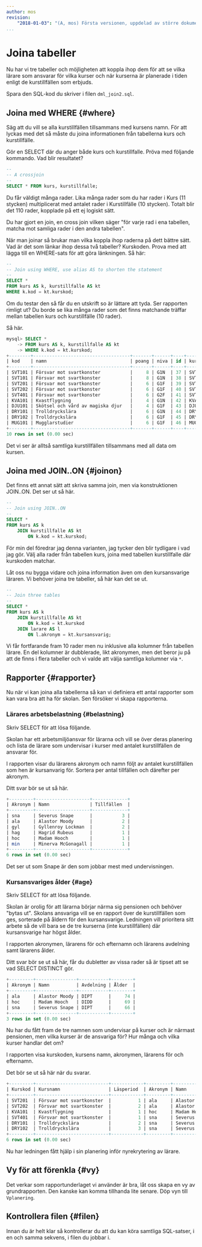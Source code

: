 ```yaml
---
author: mos
revision:
    "2018-01-03": "(A, mos) Första versionen, uppdelad av större dokument."
...
```

Joina tabeller
==================================

Nu har vi tre tabeller och möjligheten att koppla ihop dem för att se vilka lärare som ansvarar för vilka kurser och när kurserna är planerade i tiden enligt de kurstillfällen som erbjuds.

Spara den SQL-kod du skriver i filen `dml_join2.sql`.



Joina med WHERE {#where}
----------------------------------

Säg att du vill se alla kurstillfällen tillsammans med kursens namn. För att lyckas med det så måste du joina informationen från tabellerna kurs och kurstillfälle.

Gör en SELECT där du anger både kurs och kurstillfalle. Pröva med följande kommando. Vad blir resultatet?

```sql
--
-- A crossjoin
--
SELECT * FROM kurs, kurstillfalle; 
```

Du får väldigt många rader. Lika många rader som du har rader i Kurs (11 stycken) multiplicerat med antalet rader i Kurstillfälle (10 stycken). Totalt blir det 110 rader, kopplade på ett ej logiskt sätt.

Du har gjort en join, en cross join vilken säger "för varje rad i ena tabellen, matcha mot samliga rader i den andra tabellen".

När man joinar så  brukar man vilka koppla ihop raderna på dett bättre sätt. Vad är det som länkar ihop dessa två tabeller? Kurskoden. Prova med att lägga till en WHERE-sats för att göra länkningen. Så här:

```sql
--
-- Join using WHERE, use alias AS to shorten the statement
--
SELECT *
FROM kurs AS k, kurstillfalle AS kt
WHERE k.kod = kt.kurskod;
```

Om du testar den så får du en utskrift so är lättare att tyda. Ser rapporten rimligt ut? Du borde se lika många rader som det finns matchande träffar mellan tabellen kurs och kurstillfälle (10 rader).

Så här.

```sql
mysql> SELECT *
    -> FROM kurs AS k, kurstillfalle AS kt
    -> WHERE k.kod = kt.kurskod;
+--------+------------------------------------+-------+------+----+---------+--------------+-----------+
| kod    | namn                               | poang | niva | id | kurskod | kursansvarig | lasperiod |
+--------+------------------------------------+-------+------+----+---------+--------------+-----------+
| SVT101 | Försvar mot svartkonster           |     8 | G1N  | 37 | SVT101  | gyl          |         1 |
| SVT101 | Försvar mot svartkonster           |     8 | G1N  | 38 | SVT101  | gyl          |         3 |
| SVT201 | Försvar mot svartkonster           |     6 | G1F  | 39 | SVT201  | ala          |         1 |
| SVT202 | Försvar mot svartkonster           |     6 | G1F  | 40 | SVT202  | ala          |         2 |
| SVT401 | Försvar mot svartkonster           |     6 | G2F  | 41 | SVT401  | sna          |         1 |
| KVA101 | Kvastflygning                      |     4 | G1N  | 42 | KVA101  | hoc          |         1 |
| DJU101 | Skötsel och vård av magiska djur   |     4 | G1F  | 43 | DJU101  | hag          |         3 |
| DRY101 | Trolldryckslära                    |     6 | G1N  | 44 | DRY101  | sna          |         2 |
| DRY102 | Trolldryckslära                    |     6 | G1F  | 45 | DRY102  | sna          |         3 |
| MUG101 | Mugglarstudier                     |     6 | G1F  | 46 | MUG101  | min          |         4 |
+--------+------------------------------------+-------+------+----+---------+--------------+-----------+
10 rows in set (0.00 sec)
```

Det vi ser är alltså samtliga kurstillfällen tillsammans med all data om kursen.



Joina med JOIN..ON {#joinon}
----------------------------------

Det finns ett annat sätt att skriva samma join, men via konstruktionen JOIN..ON. Det ser ut så här.

```sql
--
-- Join using JOIN..ON
--
SELECT *
FROM kurs AS k
	JOIN kurstillfalle AS kt
		ON k.kod = kt.kurskod;
```

För min del föredrar jag denna varianten, jag tycker den blir tydligare i vad jag gör. Välj alla rader från tabellen kurs, joina med tabellen kurstillfalle där kurskoden matchar.

Låt oss nu bygga vidare och joina information även om den kursansvarige läraren. Vi behöver joina tre tabeller, så här kan det se ut.

```sql
--
-- Join three tables
--
SELECT *
FROM kurs AS k
	JOIN kurstillfalle AS kt
		ON k.kod = kt.kurskod
	JOIN larare AS l
		ON l.akronym = kt.kursansvarig;
```

Vi får fortfarande fram 10 rader men nu inklusive alla kolumner från tabellen lärare. En del kolumner är dubblerade, likt akronymen, men det beror ju på att de finns i flera tabeller och vi valde att välja samtliga kolumner via `*`.



Rapporter {#rapporter}
----------------------------------

Nu när vi kan joina alla tabellerna så kan vi definiera ett antal rapporter som kan vara bra att ha för skolan. Sen försöker vi skapa rapporterna.



### Lärares arbetsbelastning {#belastning}

Skriv SELECT för att lösa följande.

Skolan har ett arbetsmiljöansvar för lärarna och vill se över deras planering och lista de lärare som undervisar i kurser med antalet kurstillfällen de ansvarar för.

I rapporten visar du lärarens akronym och namn följt av antalet kurstillfällen som hen är kursanvarig för. Sortera per antal tillfällen och därefter per akronym.

Ditt svar bör se ut så här.

```sql
+---------+--------------------+-------------+
| Akronym | Namn               | Tillfällen  |
+---------+--------------------+-------------+
| sna     | Severus Snape      |           3 |
| ala     | Alastor Moody      |           2 |
| gyl     | Gyllenroy Lockman  |           2 |
| hag     | Hagrid Rubeus      |           1 |
| hoc     | Madam Hooch        |           1 |
| min     | Minerva McGonagall |           1 |
+---------+--------------------+-------------+
6 rows in set (0.00 sec)
```

Det ser ut som Snape är den som jobbar mest med undervisningen.



### Kursansvariges ålder {#age}

Skriv SELECT för att lösa följande.

Skolan är orolig för att lärarna börjar närma sig pensionen och behöver "bytas ut". Skolans ansvariga vill se en rapport över de kurstillfällen som ges, sorterade på åldern för den kursansvarige. Ledningen vill prioritera sitt arbete så de vill bara se de tre kurserna (inte kurstillfällen) där kursansvarige har högst ålder.

I rapporten akronymen, lärarens för och efternamn och lärarens avdelning samt lärarens ålder.

Ditt svar bör se ut så här, får du dubletter av vissa rader så är tipset att se vad SELECT DISTINCT gör.

```sql
+---------+---------------+-----------+--------+
| Akronym | Namn          | Avdelning | Ålder  |
+---------+---------------+-----------+--------+
| ala     | Alastor Moody | DIPT      |     74 |
| hoc     | Madam Hooch   | DIDD      |     69 |
| sna     | Severus Snape | DIPT      |     66 |
+---------+---------------+-----------+--------+
3 rows in set (0.00 sec)
```

Nu har du fått fram de tre namnen som undervisar på kurser och är närmast pensionen, men vilka kurser är de ansvariga för? Hur många och vilka kurser handlar det om?

I rapporten visa kurskoden, kursens namn, akronymen, lärarens för och efternamn.

Det bör se ut så här när du svarar.

```sql
+---------+---------------------------+------------+---------+---------------+
| Kurskod | Kursnamn                  | Läsperiod  | Akronym | Namn          |
+---------+---------------------------+------------+---------+---------------+
| SVT201  | Försvar mot svartkonster  |          1 | ala     | Alastor Moody |
| SVT202  | Försvar mot svartkonster  |          2 | ala     | Alastor Moody |
| KVA101  | Kvastflygning             |          1 | hoc     | Madam Hooch   |
| SVT401  | Försvar mot svartkonster  |          1 | sna     | Severus Snape |
| DRY101  | Trolldryckslära           |          2 | sna     | Severus Snape |
| DRY102  | Trolldryckslära           |          3 | sna     | Severus Snape |
+---------+---------------------------+------------+---------+---------------+
6 rows in set (0.00 sec)
```

Nu har ledningen fått hjälp i sin planering inför nyrekrytering av lärare.



Vy för att förenkla {#vy}
----------------------------------

Det verkar som rapportunderlaget vi använder är bra, låt oss skapa en vy av grundrapporten. Den kanske kan komma tillhanda lite senare. Döp vyn till `Vplanering`.



Kontrollera filen {#filen}
----------------------------------

Innan du är helt klar så kontrollerar du att du kan köra samtliga SQL-satser, i en och samma sekvens, i filen du jobbar i.
